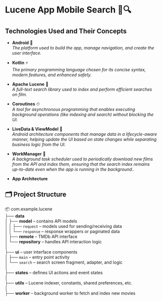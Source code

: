 # Lucene App Mobile Search 🚀🔍

## Technologies Used and Their Concepts

- **Android** 📱  
  *The platform used to build the app, manage navigation, and create the user interface.*

- **Kotlin** ⚡  
  *The primary programming language chosen for its concise syntax, modern features, and enhanced safety.*

- **Apache Lucene** 🔎  
  *A full-text search library used to index and perform efficient searches on film.*

- **Coroutines** ⏱  
  *A tool for asynchronous programming that enables executing background operations (like indexing and search) without blocking the UI.*

- **LiveData & ViewModel** 🔄  
  *Android architecture components that manage data in a lifecycle-aware manner, helping update the UI based on state changes while separating business logic from the UI.*

- **WorkManager** 🔄  
  *A background task scheduler used to periodically download new films from the API and index them, ensuring that the search index remains up-to-date even when the app is running in the background..*

 - **App Architecture**

## 🗂️ Project Structure

📦 com.example.lucene  
├── **data**  
│   ├── **model** – contains API models  
│   │   ├── `request` – models used for sending/receiving data  
│   │   └── `response` – response wrappers or paginated data  
│   ├── **remote** – TMDb API interface  
│   └── **repository** – handles API interaction logic  
│  
├── **ui** – user interface components  
│   ├── `main` – entry point activity  
│   └── `search` – search screen fragment, adapter, and logic  
│  
├── **states** – defines UI actions and event states  
│  
├── **utils** – Lucene indexer, constants, shared preferences, etc.  
│  
├── **worker** – background worker to fetch and index new movies

